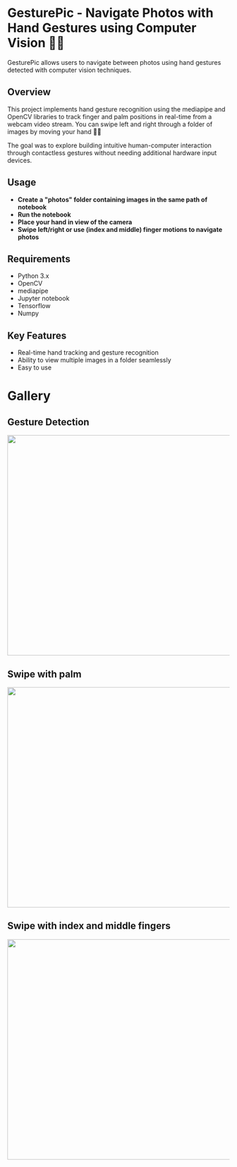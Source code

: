 # GesturePic - Navigate Photos with Hand Gestures using Computer Vision 🖐🏻

GesturePic allows users to navigate between photos using hand gestures detected with computer vision techniques.

## Overview
This project implements hand gesture recognition using the mediapipe and OpenCV libraries to track finger and palm positions in real-time from a webcam video stream.
You can swipe left and right through a folder of images by moving your hand 👋🏻

The goal was to explore building intuitive human-computer interaction through contactless gestures without needing additional hardware input devices.

## Usage
- **Create a "photos" folder containing images in the same path of notebook**
- **Run the notebook**
- **Place your hand in view of the camera**
- **Swipe left/right or use (index and middle) finger motions to navigate photos**

## Requirements
- Python 3.x
- OpenCV
- mediapipe
- Jupyter notebook
- Tensorflow
- Numpy

## Key Features
- Real-time hand tracking and gesture recognition
- Ability to view multiple images in a folder seamlessly
- Easy to use
  
# Gallery

## Gesture Detection
<img src="https://github.com/Amirkz80/GesturePic/assets/93945976/b5e66169-9bf5-4686-a358-564c5c321748" text-align='center' width="1000" height="500"/>

## Swipe with palm
<img src="https://github.com/Amirkz80/GesturePic/assets/93945976/06dd5fe1-0788-49fb-a513-92fa72260448" text-align='center' width="1000" height="500"/>

## Swipe with index and middle fingers
<img src="https://github.com/Amirkz80/GesturePic/assets/93945976/d38a7012-09bf-4df5-bc88-527343183f14" text-align='center' width="1000" height="500"/>


